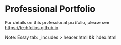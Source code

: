 # Professional Portfolio

For details on this professional portfolio, please see https://techfolios.github.io.

Note:
Essay tab: _includes > header.html && index.html
